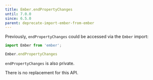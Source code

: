 ```yaml
---
title: Ember.endPropertyChanges
until: 7.0.0
since: 6.5.0
parent: deprecate-import-ember-from-ember
---
```



Previously, `endPropertyChanges` could be accessed via the `Ember` import:
```js
import Ember from 'ember';

Ember.endPropertyChanges
```
`endPropertyChanges` is also private.

There is no replacement for this API.
